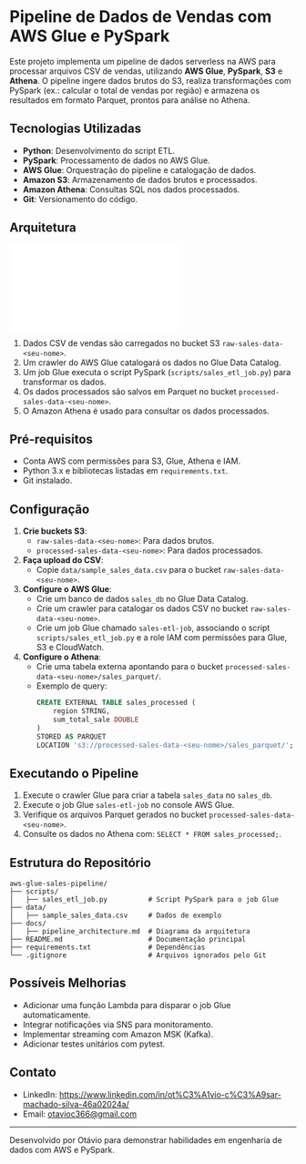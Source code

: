 <!-- @format -->

# Pipeline de Dados de Vendas com AWS Glue e PySpark

Este projeto implementa um pipeline de dados serverless na AWS para processar
arquivos CSV de vendas, utilizando **AWS Glue**, **PySpark**, **S3** e
**Athena**. O pipeline ingere dados brutos do S3, realiza transformações com
PySpark (ex.: calcular o total de vendas por região) e armazena os resultados em
formato Parquet, prontos para análise no Athena.

## Tecnologias Utilizadas

- **Python**: Desenvolvimento do script ETL.
- **PySpark**: Processamento de dados no AWS Glue.
- **AWS Glue**: Orquestração do pipeline e catalogação de dados.
- **Amazon S3**: Armazenamento de dados brutos e processados.
- **Amazon Athena**: Consultas SQL nos dados processados.
- **Git**: Versionamento do código.

## Arquitetura

![Arquitetura do Pipeline](docs/pipeline_architecture.md)

1. Dados CSV de vendas são carregados no bucket S3 `raw-sales-data-<seu-nome>`.
2. Um crawler do AWS Glue catalogará os dados no Glue Data Catalog.
3. Um job Glue executa o script PySpark (`scripts/sales_etl_job.py`) para
   transformar os dados.
4. Os dados processados são salvos em Parquet no bucket
   `processed-sales-data-<seu-nome>`.
5. O Amazon Athena é usado para consultar os dados processados.

## Pré-requisitos

- Conta AWS com permissões para S3, Glue, Athena e IAM.
- Python 3.x e bibliotecas listadas em `requirements.txt`.
- Git instalado.

## Configuração

1. **Crie buckets S3**:
   - `raw-sales-data-<seu-nome>`: Para dados brutos.
   - `processed-sales-data-<seu-nome>`: Para dados processados.
2. **Faça upload do CSV**:
   - Copie `data/sample_sales_data.csv` para o bucket
     `raw-sales-data-<seu-nome>`.
3. **Configure o AWS Glue**:
   - Crie um banco de dados `sales_db` no Glue Data Catalog.
   - Crie um crawler para catalogar os dados CSV no bucket
     `raw-sales-data-<seu-nome>`.
   - Crie um job Glue chamado `sales-etl-job`, associando o script
     `scripts/sales_etl_job.py` e a role IAM com permissões para Glue, S3 e
     CloudWatch.
4. **Configure o Athena**:
   - Crie uma tabela externa apontando para o bucket
     `processed-sales-data-<seu-nome>/sales_parquet/`.
   - Exemplo de query:
     ```sql
     CREATE EXTERNAL TABLE sales_processed (
         region STRING,
         sum_total_sale DOUBLE
     )
     STORED AS PARQUET
     LOCATION 's3://processed-sales-data-<seu-nome>/sales_parquet/';
     ```

## Executando o Pipeline

1. Execute o crawler Glue para criar a tabela `sales_data` no `sales_db`.
2. Execute o job Glue `sales-etl-job` no console AWS Glue.
3. Verifique os arquivos Parquet gerados no bucket
   `processed-sales-data-<seu-nome>`.
4. Consulte os dados no Athena com: `SELECT * FROM sales_processed;`.

## Estrutura do Repositório

```
aws-glue-sales-pipeline/
├── scripts/
│   ├── sales_etl_job.py          # Script PySpark para o job Glue
├── data/
│   ├── sample_sales_data.csv     # Dados de exemplo
├── docs/
│   ├── pipeline_architecture.md  # Diagrama da arquitetura
├── README.md                     # Documentação principal
├── requirements.txt              # Dependências
└── .gitignore                    # Arquivos ignorados pelo Git
```

## Possíveis Melhorias

- Adicionar uma função Lambda para disparar o job Glue automaticamente.
- Integrar notificações via SNS para monitoramento.
- Implementar streaming com Amazon MSK (Kafka).
- Adicionar testes unitários com pytest.

## Contato

- LinkedIn:
  https://www.linkedin.com/in/ot%C3%A1vio-c%C3%A9sar-machado-silva-46a02024a/
- Email: otavioc366@gmail.com

---

Desenvolvido por Otávio para demonstrar habilidades em engenharia de dados com
AWS e PySpark.
